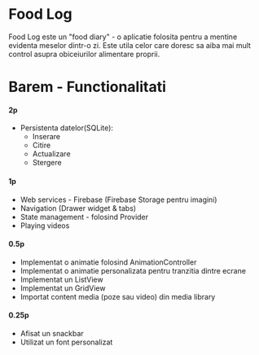 # Food Log

Food Log este un "food diary" - o aplicatie folosita pentru a mentine evidenta meselor dintr-o zi. Este utila celor care doresc sa aiba mai mult control asupra obiceiurilor alimentare proprii.

# Barem - Functionalitati

#### 2p
* Persistenta datelor(SQLite):
  * Inserare
  * Citire
  * Actualizare
  * Stergere

#### 1p
* Web services - Firebase (Firebase Storage pentru imagini)
* Navigation (Drawer widget & tabs)
* State management - folosind Provider
* Playing videos

#### 0.5p
* Implementat o animatie folosind AnimationController
* Implementat o animatie personalizata pentru tranzitia dintre ecrane
* Implementat un ListView
* Implementat un GridView
* Importat content media (poze sau video) din media library

#### 0.25p
* Afisat un snackbar
* Utilizat un font personalizat